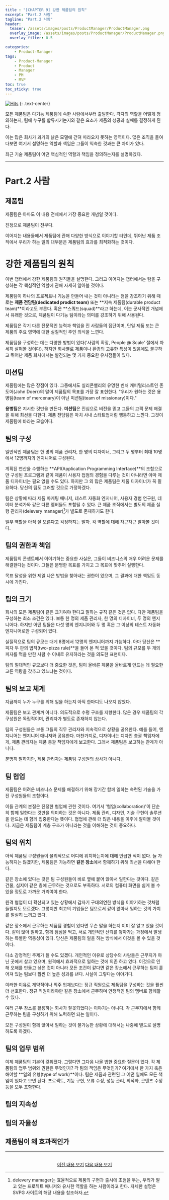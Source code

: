```yaml
---
title : "[CHAPTER 9] 강한 제품팀의 원칙"
excerpt: "Part.2 사람"
tagline: "Part.2 사람"
header:
  teaser: /assets/images/posts/ProductManager/ProductManager.png
  overlay_image: /assets/images/posts/ProductManager/ProductManager.png
  overlay_filter: 0.5

categories:
    - Product-Manager
tags:
    - Product-Manager
    - Product
    - Manager
    - PM
    - MVP
toc: true
toc_sticky: true
---
```


[![Hits](https://hits.seeyoufarm.com/api/count/incr/badge.svg?url=https%3A%2F%2Fsanghyuk.dev%2Fproduct-manager%2F11%2F&count_bg=%23555555&title_bg=%230581A6&icon=&icon_color=%23E7E7E7&title=hits&edge_flat=false)](https://hits.seeyoufarm.com)
{: .text-center}

모든 제품팀은 다기능 제품팀에 속한 사람에서부터 출발한다. 각자의 역할을 어떻게 정의하는지, 팀에 누구를 합류시키는지와 같은 요소가 제품의 성공과 실패를 결정하게 된다.

이는 많은 회사가 과거의 낡은 모델에 갇혀 따라오지 못하는 영역이다. 많은 조직을 들여다보면 여기서 설명하는 역할과 책임은 그들이 익숙한 것과는 큰 차이가 있다.

최근 기술 제품팀이 어떤 핵심적인 역할과 책임을 정의하는지를 설명하겠다.

---

# Part.2 사람

## 제품팀

제품팀은 아마도 이 내용 전체에서 가장 중요한 개념일 것이다.

진정으로 제품팀이 전부다.

이어지는 내용들에서 제품팀에 관해 다양한 방식으로 이야기할 터인데, 뛰어난 제품 조직에서 우리가 하는 일의 대부분은 제품팀의 효과를 최적화하는 것이다.

# 강한 제품팀의 원칙

이번 챕터에서 강한 제품팀의 원칙들을 설명한다. 그리고 이어지는 챕터에서는 탐을 구성하는 각 핵심적인 역할에 관해 자세히 알아볼 것이다.

제품팀이 하나의 프로젝트나 기능을 만들어 내는 것이 아니라는 점을 강조하기 위해 때로는 **제품 전담팀(dedicated prodict team)** 또는 **지속 제품팀(durable product team)**이라고도 부른다. 혹은 **스쿼드(squad)**라고 하는데, 이는 군사적인 개념에서 유래한 것으로, 제품팀이 다기능 팀이라는 의미를 강조하기 위해 사용된다.

제품팀은 각기 다른 전문적인 능력과 책임을 진 사람들의 집단이며, 단일 제품 또는 큰 제품의 주요 영역에 대한 실질적인 주인 의식을 느낀다.

제품팀을 구성하는 데는 다양한 방법이 있다('사람의 확장, People @ Scale' 절에서 자세히 살펴볼 것이다). 하지만 회사별로 제품이나 환경의 고유한 특성이 있음에도 불구하고 뛰어난 제품 회사에서는 발견되는 몇 가지 중요한 유사점들이 있다.

## 미션팀 

제품팀에는 많은 장점이 있다. 그중에서도 실리콘밸리의 유명한 벤처 캐피털리스트인 존 도어(John Doerr)의 말이 제품팀의 목표를 가장 잘 표현한다. "우리가 원하는 것은 용병팀(team of mercenary)이 아닌 미션팀(team of missionary)이다."

**용병팀**은 지시한 것만을 만든다. **미션팀**은 진심으로 비전을 믿고 그들의 고객 문제 해결을 위해 최선을 다한다. 제품 전담팀은 마치 사내 스타트업처럼 행동하고 느낀다. 그것이 제품팀에 바라는 모습이다.

## 팀의 구성

일반적인 제품팀은 한 명의 제품 관리자, 한 명의 디자이너, 그리고 두 명부터 최대 10명에서 12명까지의 엔지니어로 구성된다.

계획된 연산을 수행하는 **API(Application Programming Interface)**의 조합으로만 구성된 프로그램과 같이 제품이 사용자 접점의 경험을 다루는 것이 아니라면 아마 제품 디자이너는 필요 없을 수도 있다. 하지만 그 외 많은 제품팀은 제품 디자이너가 꼭 필요하다. 당신의 팀도 그러할 것으로 가정하겠다.

팀은 상황에 따라 제품 마케팅 매니저, 테스트 자동화 엔지니어, 사용자 경험 연구원, 데이터 분석가와 같은 다른 멤버들도 포함될 수 있다. 큰 제품 조직에서는 별도의 제품 실행 관리자(delevery manager)[^1]가 별도로 존재하기도 한다.

일부 역할을 아직 잘 모른다고 걱정하지는 말자. 각 역할에 대해 차근차근 알아볼 것이다.

## 팀의 권한과 책임

제품팀의 콘셉트에서 이야기하는 중요한 사실은, 그들이 비즈니스의 매우 어려운 문제를 해결한다는 것이다. 그들은 분명한 목표를 가지고 그 목표에 맞추어 실행한다.

목표 달성을 위한 제일 나은 방법을 찾아내는 권한이 있으며, 그 결과에 대한 책임도 동시에 가진다.

## 팀의 크기

회사의 모든 제품팀이 같은 크기여야 한다고 말하는 규칙 같은 것은 없다. 다만 제품팀을 구성하는 최소 조건은 있다. 보통 한 명의 제품 관리자, 한 명의 디자이너, 두 명의 엔지니어다. 하지만 어떤 팀들은 다섯 명의 엔지니어와 두 명 혹은 그 이상의 테스트 자동화 엔지니어로만 구성되어 있다.

실질적으로 팀의 규모는 대게 8명에서 12명의 엔지니어까지 가능하다. 아마 당신은 **피자 두 판의 법칙(two-pizza rule)**을 들어 본 적 있을 것이다. 팀의 규모를 두 개의 피자를 먹을 만한 사람 수 이내로 유지하라는 것을 의도한 표현이다.

팀의 절대적인 규모보다 더 중요한 것은, 팀이 올바른 제품을 올바르게 만드는 데 필요한 고른 역량을 갖추고 있느냐는 것이다.

## 팀의 보고 체계

지금까지 누가 누구를 위해 일을 하는지 아직 한마디도 나오지 않았다.

제품팀은 보고 관계까 아니다. 의도적으로 수평 구조를 지향한다. 많은 경우 제품팀의 각 구성원은 독립적이며, 관리자가 별도로 존재하지 않는다.

팀의 구성원들은 보통 그들의 직무 관리자와 지속적으로 상황을 공유한다. 예를 들어, 엔지니어는 엔지니어 매니저와 공유한다. 마찬가지로, 디자이너는 디자인 총괄 책임자에게, 제품 관리자는 제품 총괄 책임자에게 보고한다. 그래서 제품팀은 보고하는 관계가 아니다.

분명히 말하지만, 제품 관리자는 제품팀 구성원의 상사가 아니다.

## 팀 협업

제품팀은 어려운 비즈니스 문제를 해결하기 위해 장기간 함께 일하는 숙련된 기술을 가진 구성원들의 조합이다.

이들 관계의 본질은 진정한 협업에 관한 것이다. 여기서 '협업(collaboration)'이 단순히 함께 일한다는 것만을 의미하는 것은 아니다. 제품 관리, 디자인, 기술 구현이 솔루션을 만드는 데 함께 집중한다는 뜻이다. 협업에 관해 더 많은 내용을 이후에 알아볼 것이다. 지금은 제품팀이 계층 구조가 아니라는 것을 이해하는 것이 중요하다.

## 팀의 위치

아직 제품팀 구성원들이 물리적으로 어디에 위치하는지에 대해 언급한 적이 없다. 늘 가능하지는 않겠지만, 제품팀은 가능하면 **같은 장소**에서 함께하기 위해 최선을 다해야 한다.

같은 장소에 있다는 것은 팀 구성원들이 바로 옆에 붙어 앉아서 일한다는 것이다. 같은 건물, 심지어 같은 층에 근무하는 것으로도 부족하다. 서로의 컴퓨터 화면을 쉽게 볼 수 있을 정도로 가까운 거리여야 한다.

원격 협업이 더 확산되고 있는 상황에서 갑자기 구태의연한 방식을 이야기하는 것처럼 들릴지도 모르겠다. 그렇지만 최고의 기업들은 팀으로서 같이 앉아서 일하는 것의 가치를 절실히 느끼고 있다.

같은 장소에서 근무하는 제품팀 경험이 있다면 무슨 말을 하는지 이미 잘 알고 있을 것이다. 같이 앉아 일하고, 함께 점심을 먹고, 서로 개인적인 신뢰를 쌓아가는 과정에서 발생하는 특별한 역동성이 있다. 당신은 제품팀의 일을 하는 방식에서 이것을 볼 수 있을 것이다.

다소 감정적인 주제가 될 수도 있겠다. 개인적인 이유로 상당수의 사람들은 근무지가 아닌 곳에서 살고 있으며, 원격에서 효과적으로 일하는 것에 의존 하고 있다. 이것으로 인해 오해를 만들고 싶은 것이 아니라 모든 조건이 같다면 같은 장소에서 근무하는 팀이 흩어져 있는 팀보다 훨씬 더 높은 성과를 낸다. 사실이 그렇다는 이야기다.

이러한 이유로 계약직이나 외주 업체보다는 정규 직원으로 제품팀을 구성하는 것을 훨씬 더 선호한다. 정규 직원이라야만 같은 장소에서 근무하며 안정적인 팀의 멤버로 함께할 수 있다.

여러 근무 장소를 활용하는 회사가 잘못되었다는 이야기는 아니다. 각 근무지에서 함께 근무하는 팀을 구성하기 위해 노력하면 되는 일이다.

모든 구성원이 함께 앉아서 일하는 것이 불가능한 상황에 대해서는 나중에 별도로 설명하도록 하겠다.

## 팀의 업무 범위

이제 제품팀의 기본이 갖춰졌다. 그렇다면 그다음 나올 법한 중요한 질문이 있다. 각 제품팀의 업무 범위와 권한은 무엇인가? 각 팀의 책임은 무엇인가? 여기에서 한 가지 축은 해야할 **일의 유형(type of work)**이다. 팀은 제품과 관련된 그 어떤 일에도 모든 책임이 있다고 보면 된다. 프로젝트, 기능 구현, 오류 수정, 성능 관리, 최적화, 콘텐츠 수정 등을 모두 포함한다.



## 팀의 지속성

## 팀의 자율성

## 제품팀이 왜 효과적인가

---

<br/>
<center>
<a href="https://sanghyuk.dev/Product-Manager/11/" class="btn btn--info">이전 내용 보기</a>
<a href="https://sanghyuk.dev/Product-Manager/13/" class="btn btn--info">다음 내용 보기</a>
</center>

[^1]: delevery mamager는 효율적으로 제품의 구현과 출시에 초점을 두는, 우리가 알고 있는 프로젝트 매니저와 유사한 역할을 하는 사람이라고 한다. 자세한 설명은 SVPG 사이트의 해당 내용을 참조하자.